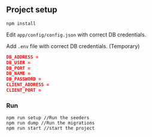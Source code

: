 ## Project setup

```
npm install
```

Edit `app/config/config.json` with correct DB credentials.

Add `.env` file with correct DB credentials. (Temporary)

```json
DB_ADDRESS =
DB_USER = 
DB_PORT =
DB_NAME =
DB_PASSWORD =
CLIENT_ADDRESS =
CLIENT_PORT =
```

### Run

```
npm run setup //Run the seeders
npm run dump //Run the migrations
npm run start //start the project
```
